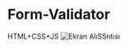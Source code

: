 # Form-Validator
HTML+CSS+JS
![Ekran AlıSSntısı](https://user-images.githubusercontent.com/100355107/196983698-2f4aa24f-9741-4aff-90ce-d5dca9272a2d.PNG)
